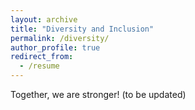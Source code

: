 ```yaml
---
layout: archive
title: "Diversity and Inclusion"
permalink: /diversity/
author_profile: true
redirect_from:
  - /resume
---
```


Together, we are stronger! (to be updated) 